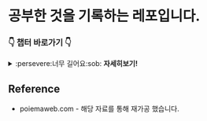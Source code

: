 # 공부한 것을 기록하는 레포입니다.

### :point_down: 챕터 바로가기 :point_down:
<details><summary>:persevere:너무 길어요:sob: <strong>자세히보기!</strong></summary>

<br>

<table align="center">
  <thead>
    <th>구분</th>
    <th>항목</th>  
  </thead>
  <tbody>
    <tr>
      <td><a href="">:cat:자바스크립트</a></td>
      <td>
        <p>        <a href="https://github.com/RyuJungSik/JS-Study/blob/main/(00)%EA%B8%B0%EB%B3%B8%20%EA%B0%9C%EB%85%90%EA%B3%BC%20%EB%8F%99%EC%9E%91%20%EC%9B%90%EB%A6%AC%20%EC%9D%B4%ED%95%B4%EC%9D%98%20%EC%A4%91%EC%9A%94%EC%84%B1.md">기본 개념과 동작 원리 이해의 중요성.</a></p>

      </td>
    </tr>
  </tbody>
</table>
<br>
</details>



## Reference
- poiemaweb.com - 해당 자료를 통해 재가공 했습니다.
